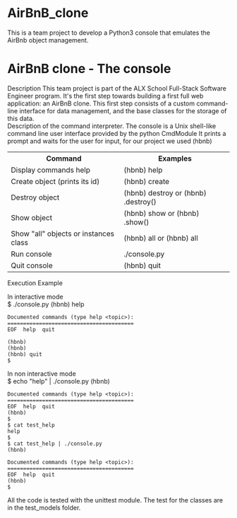 # AirBnB_clone
This is a team project to develop a Python3 console that emulates the AirBnb object management.

<!DOCTYPE HTML>
<html>
 <head>
    <link rel="stylesheet" href="styles.css" />
  </head>
 <body>
  <h1>AirBnB clone - The console </h1>
  <div> Description
This team project is part of the ALX School Full-Stack Software Engineer program. It's the first step towards building a first full web application: an AirBnB clone. This first step consists of a custom command-line interface for data management, and the base classes for the storage of this data. </div>
  <div> Description of the command interpreter.
The console is a Unix shell-like command line user interface provided by the python CmdModule It prints a prompt and waits for the user for input, for our project we used (hbnb) </div>
  <table>
   <tr>
   <th>Command</th>
   <th>Examples</th>
   </tr>
   <tr>
   <td>Display commands help</td>
   <td>(hbnb) help <command></td>
   </tr>
   <tr>
   <td>Create object (prints its id)</td>
   <td>(hbnb) create <class></td>
   </tr>
   <tr>
   <td>Destroy object</td>
   <td>(hbnb) destroy <class> <id> or (hbnb) <class>.destroy(<id>)</td>
   </tr>
  <tr>
   <td>Show object</td>
   <td>(hbnb) show <class> <id> or (hbnb) <class>.show(<id>)</td>
   </tr>
   <tr>
   <td>Show "all" objects or instances class</td>
   <td>(hbnb) all or (hbnb) all <class></td>
   </tr>
   <tr>
   <td>Run console</td>
   <td>./console.py</td>
   </tr>
   <tr>
   <td>Quit console</td>
   <td>(hbnb) quit</td>
   </tr>
   </table>
  <p>Execution Example</p>
   <div>In interactive mode
   <div>$ ./console.py
	(hbnb) help

	Documented commands (type help <topic>):
	========================================
	EOF  help  quit

	(hbnb)	
	(hbnb)
	(hbnb) quit
	$
  </div>
  </div>
  <div>In non interactive mode
  <div>$ echo "help" | ./console.py
	(hbnb)

	Documented commands (type help <topic>):
	========================================
	EOF  help  quit
	(hbnb)
	$
	$ cat test_help
	help
	$
	$ cat test_help | ./console.py
	(hbnb)	

	Documented commands (type help <topic>):
	========================================
	EOF  help  quit
	(hbnb)
	$
  </div>
  </div>
  <div>All the code is tested with the unittest module. The test for the classes are in the test_models folder.</div>
</body>
</html>

